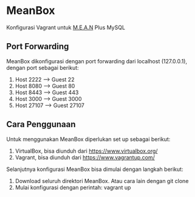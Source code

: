 # MeanBox
Konfigurasi Vagrant untuk [M.E.A.N](https://mean.io) Plus MySQL

## Port Forwarding
MeanBox dikonfigurasi dengan port forwarding dari localhost (127.0.0.1), dengan port sebagai berikut:
1. Host 2222 --> Guest 22
2. Host 8080 --> Guest 80
3. Host 8443 --> Guest 443
4. Host 3000 --> Guest 3000
5. Host 27107 --> Guest 27107

## Cara Penggunaan
Untuk menggunakan MeanBox diperlukan set up sebagai berikut:
1. VirtualBox, bisa diunduh dari <https://www.virtualbox.org/>
2. Vagrant, bisa diunduh dari <https://www.vagrantup.com/>

Selanjutnya konfigurasi MeanBox bisa dimulai dengan langkah berikut:
1. Download seluruh direktori MeanBox. Atau cara lain dengan git clone
2. Mulai konfigurasi dengan perintah: vagrant up
